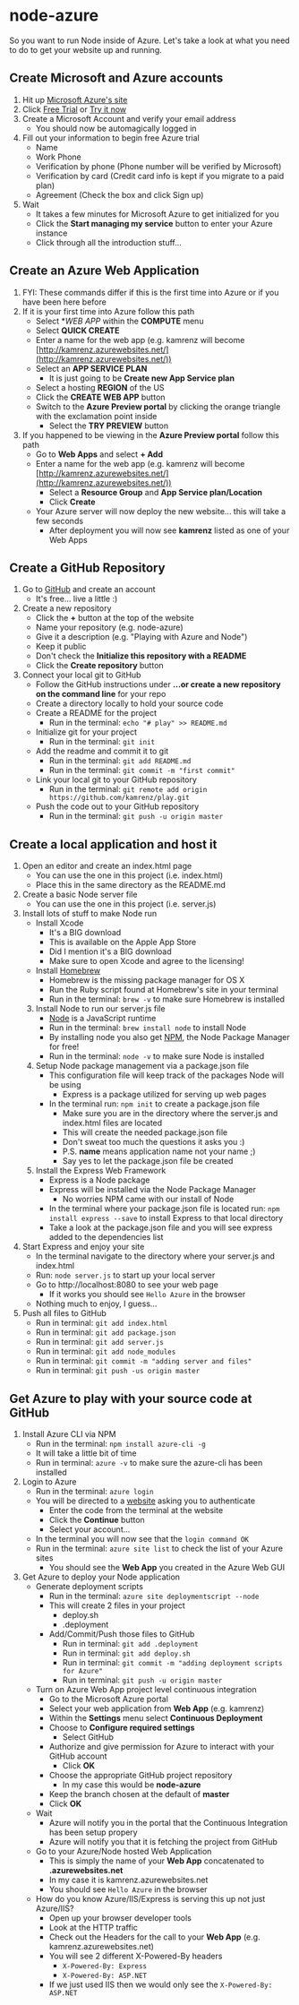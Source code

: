 # node-azure
So you want to run Node inside of Azure. Let's take a look at what you need to do to get your website up and running.

## Create Microsoft and Azure accounts
1. Hit up [Microsoft Azure's site](https://azure.microsoft.com/en-us/)
2. Click [Free Trial](https://azure.microsoft.com/en-us/pricing/free-trial/) or [Try it now](https://account.windowsazure.com/signup)
3. Create a Microsoft Account and verify your email address
    * You should now be automagically logged in
4. Fill out your information to begin free Azure trial
    * Name
    * Work Phone
    * Verification by phone (Phone number will be verified by Microsoft)
    * Verification by card (Credit card info is kept if you migrate to a paid plan)
    * Agreement (Check the box and click Sign up)
5. Wait
    * It takes a few minutes for Microsoft Azure to get initialized for you
    * Click the **Start managing my service** button to enter your Azure instance
    * Click through all the introduction stuff...
    
## Create an Azure Web Application
1. FYI: These commands differ if this is the first time into Azure or if you have been here before
2. If it is your first time into Azure follow this path
    * Select **WEB APP* within the **COMPUTE** menu
    * Select **QUICK CREATE**
    * Enter a name for the web app (e.g. kamrenz will become [http://kamrenz.azurewebsites.net/](http://kamrenz.azurewebsites.net/))
    * Select an **APP SERVICE PLAN** 
        * It is just going to be **Create new App Service plan**
    * Select a hosting **REGION** of the US
    * Click the **CREATE WEB APP** button
    * Switch to the **Azure Preview portal** by clicking the orange triangle with the exclamation point inside
        * Select the **TRY PREVIEW** button
3. If you happened to be viewing in the **Azure Preview portal** follow this path
    * Go to **Web Apps** and select **+ Add**
    * Enter a name for the web app (e.g. kamrenz will become [http://kamrenz.azurewebsites.net/](http://kamrenz.azurewebsites.net/))
        * Select a **Resource Group** and **App Service plan/Location**
        * Click **Create**
    * Your Azure server will now deploy the new website... this will take a few seconds
        * After deployment you will now see **kamrenz** listed as one of your Web Apps

## Create a GitHub Repository
1. Go to [GitHub](https://github.com) and create an account
    * It's free... live a little :)
2. Create a new repository 
    * Click the **+** button at the top of the website
    * Name your repository (e.g. node-azure)
    * Give it a description (e.g. "Playing with Azure and Node")
    * Keep it public
    * Don't check the **Initialize this repository with a README**
    * Click the **Create repository** button
3. Connect your local git to GitHub
    * Follow the GitHub instructions under **…or create a new repository on the command line** for your repo
    * Create a directory locally to hold your source code
    * Create a README for the project
        * Run in the terminal: `echo "# play" >> README.md`
    * Initialize git for your project
        * Run in the terminal: `git init`
    * Add the readme and commit it to git
        * Run in the terminal: `git add README.md`
        * Run in the terminal: `git commit -m "first commit"`
    * Link your local git to your GitHub repository
        * Run in the terminal: `git remote add origin https://github.com/kamrenz/play.git`
    * Push the code out to your GitHub repository
        * Run in the terminal: `git push -u origin master`
    
## Create a local application and host it
1. Open an editor and create an index.html page
    * You can use the one in this project (i.e. index.html)
    * Place this in the same directory as the README.md
2. Create a basic Node server file
    * You can use the one in this project (i.e. server.js)
3. Install lots of stuff to make Node run 
    * Install Xcode
        * It's a BIG download
        * This is available on the Apple App Store
        * Did I mention it's a BIG download
        * Make sure to open Xcode and agree to the licensing! 
    * Install [Homebrew](http://brew.sh/)
        * Homebrew is the missing package manager for OS X
        * Run the Ruby script found at Homebrew's site in your terminal
        * Run in the terminal: `brew -v` to make sure Homebrew is installed
    3. Install Node to run our server.js file
        * [Node](https://nodejs.org) is a JavaScript runtime
        * Run in the terminal: `brew install node` to install Node
        * By installing node you also get [NPM](https://www.npmjs.com/), the Node Package Manager for free!
        * Run in the terminal: `node -v` to make sure Node is installed
    4. Setup Node package management via a package.json file
        * This configuration file will keep track of the packages Node will be using 
            * Express is a package utilized for serving up web pages
        * In the terminal run: `npm init` to create a package.json file
            * Make sure you are in the directory where the server.js and index.html files are located
            * This will create the needed package.json file
            * Don't sweat too much the questions it asks you :)
            * P.S. **name** means application name not your name ;)
            * Say yes to let the package.json file be created
    5. Install the Express Web Framework
        * Express is a Node package
        * Express will be installed via the Node Package Manager
            * No worries NPM came with our install of Node
        * In the terminal where your package.json file is located run: `npm install express --save` to install Express to that local directory
        * Take a look at the package.json file and you will see express added to the dependencies list
4. Start Express and enjoy your site
    * In the terminal navigate to the directory where your server.js and index.html
    * Run: `node server.js` to start up your local server
    * Go to http://localhost:8080 to see your web page
        * If it works you should see `Hello Azure` in the browser
    * Nothing much to enjoy, I guess...
5. Push all files to GitHub
    * Run in terminal: `git add index.html`
    * Run in terminal: `git add package.json`
    * Run in terminal: `git add server.js`
    * Run in terminal: `git add node_modules`
    * Run in terminal: `git commit -m "adding server and files"`
    * Run in terminal: `git push -us origin master`
    
## Get Azure to play with your source code at GitHub
1. Install Azure CLI via NPM
    * Run in the terminal: `npm install azure-cli -g`
    * It will take a little bit of time
    * Run in terminal: `azure -v` to make sure the azure-cli has been installed
2. Login to Azure
    * Run in the terminal: `azure login`
    * You will be directed to a [website](https://aka.ms/devicelogin) asking you to authenticate
        * Enter the code from the terminal at the website
        * Click the **Continue** button
        * Select your account... 
    * In the terminal you will now see that the `login command OK` 
    * Run in the terminal: `azure site list` to check the list of your Azure sites
        * You should see the **Web App** you created in the Azure Web GUI
3. Get Azure to deploy your Node application
    * Generate deployment scripts
        * Run in the terminal: `azure site deploymentscript --node`
        * This will create 2 files in your project
            * deploy.sh
            * .deployment
        * Add/Commit/Push those files to GitHub
            * Run in terminal: `git add .deployment`
            * Run in terminal: `git add deploy.sh`
            * Run in terminal: `git commit -m "adding deployment scripts for Azure"`
            * Run in terminal: `git push -u origin master`
    * Turn on Azure Web App project level continuous integration
        * Go to the Microsoft Azure portal
        * Select your web application from **Web App** (e.g. kamrenz)
        * Within the **Settings** menu select **Continuous Deployment** 
        * Choose to **Configure required settings**
            * Select GitHub
        * Authorize and give permission for Azure to interact with your GitHub account
            * Click **OK**
        * Choose the appropriate GitHub project repository
            * In my case this would be **node-azure**
        * Keep the branch chosen at the default of **master**
        * Click **OK**
    * Wait  
        * Azure will notify you in the portal that the Continuous Integration has been setup propery
        * Azure will notify you that it is fetching the project from GitHub
    * Go to your Azure/Node hosted Web Application
        * This is simply the name of your **Web App** concatenated to **.azurewebsites.net**
        * In my case it is kamrenz.azurewebsites.net
        * You should see `Hello Azure` in the browser
    * How do you know Azure/IIS/Express is serving this up not just Azure/IIS?
        * Open up your browser developer tools
        * Look at the HTTP traffic
        * Check out the Headers for the call to your **Web App** (e.g. kamrenz.azurewebsites.net)
        * You will see 2 different X-Powered-By headers
            * `X-Powered-By: Express`
            * `X-Powered-By: ASP.NET`
        * If we just used IIS then we would only see the `X-Powered-By: ASP.NET`
 
  




